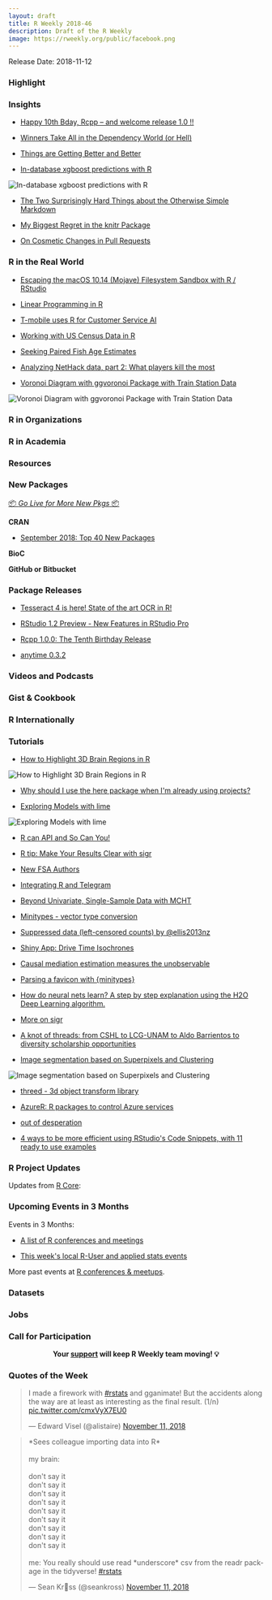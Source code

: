 ```yaml
---
layout: draft
title: R Weekly 2018-46
description: Draft of the R Weekly
image: https://rweekly.org/public/facebook.png
---
```


Release Date: 2018-11-12

###  Highlight




### Insights

+ [Happy 10th Bday, Rcpp – and welcome release 1.0 !!](http://dirk.eddelbuettel.com/blog/2018/11/05#rcpp_at_ten_welcome_one_oh)


+ [Winners Take All in the Dependency World (or Hell)](https://yihui.name/en/2018/11/dependency-winner/)

+ [Things are Getting Better and Better](https://yihui.name/en/2018/11/getting-better/)


+ [In-database xgboost predictions with R](https://rviews.rstudio.com/2018/11/07/in-database-xgboost-predictions-with-r/)

![In-database xgboost predictions with R](https://rviews.rstudio.com/post/2018-11-05-Roland-xgboost_files/xgboost_workflows.PNG)

+ [The Two Surprisingly Hard Things about the Otherwise Simple Markdown](https://yihui.name/en/2018/11/hard-markdown/)

+ [My Biggest Regret in the knitr Package](https://yihui.name/en/2018/11/biggest-regret-knitr/)

+ [On Cosmetic Changes in Pull Requests](https://yihui.name/en/2018/11/cosmetic-changes/)


### R in the Real World


+ [Escaping the macOS 10.14 (Mojave) Filesystem Sandbox with R / RStudio](https://rud.is/b/2018/11/09/escaping-the-macos-10-14-mojave-sandbox-with-r-rstudio/)

+ [Linear Programming in R ](https://meysubb.github.io/sports%20analytics/2018/11/11/Mid_Major_Stock_Exchange/)


+ [T-mobile uses R for Customer Service AI](https://blog.revolutionanalytics.com/2018/11/t-mobile-uses-r.html)


+ [Working with US Census Data in R](https://blog.revolutionanalytics.com/2018/11/working-with-us-census-data-in-r.html)


+ [Seeking Paired Fish Age Estimates](http://derekogle.com/fishR/2018-11-09-Paired-Ageing-Data)


+ [Analyzing NetHack data, part 2: What players kill the most](http://www.brodrigues.co/blog/2018-11-10-nethack_analysis_part2/)

+ [Voronoi Diagram with ggvoronoi Package with Train Station Data](https://chichacha.netlify.com/2018/11/10/voronoi-diagram-with-ggvoronoi-package-with-train-station-data/)

![Voronoi Diagram with ggvoronoi Package with Train Station Data](https://chichacha.netlify.com/post/2018-11-10-voronoi-diagram-with-ggvoronoi-package-with-train-station-data_files/figure-html/voronoi_japan-1.png)

###  R in Organizations



###  R in Academia



###  Resources



###  New Packages

<p class="added-hostname"><a href="https://rweekly.org/live" target="_blank" class="externalLink">📦 <i>Go Live for More New Pkgs</i> 📦</a></p>

**CRAN**

+ [September 2018: Top 40 New Packages](https://rviews.rstudio.com/2018/11/08/september-2018-top-40-new-packages/)


**BioC**


**GitHub or Bitbucket**


### Package Releases

+ [Tesseract 4 is here! State of the art OCR in R!](https://ropensci.org/technotes/2018/11/06/tesseract-40/)

+ [RStudio 1.2 Preview - New Features in RStudio Pro](https://blog.rstudio.com/2018/11/05/rstudio-rsp-1.2-features/)

+ [Rcpp 1.0.0: The Tenth Birthday Release](http://dirk.eddelbuettel.com/blog/2018/11/07#rcpp_1.0.0)

+ [anytime 0.3.2](http://dirk.eddelbuettel.com/blog/2018/11/06#anytime_0.3.2)


###  Videos and Podcasts



### Gist & Cookbook




### R Internationally



###  Tutorials



+ [How to Highlight 3D Brain Regions in R](https://towardsdatascience.com/how-to-highlight-3d-brain-regions-2e6c15a35574)

![How to Highlight 3D Brain Regions in R](https://cdn-images-1.medium.com/max/716/1*O_A5iw2_diaJXXehO6-PWA.png)

+ [Why should I use the here package when I'm already using projects?](https://malco.io/2018/11/05/why-should-i-use-the-here-package/)

+ [Exploring Models with lime](https://www.nielsenmark.us/2018/11/09/exploring-models-with-lime/)

![Exploring Models with lime](https://www.nielsenmark.us/post/2018-11-09-exploring-models-with-lime_files/figure-html/unnamed-chunk-1-3.png)

+ [R can API and So Can You!](https://medium.com/@heathernolis/r-can-api-c184951a24a3)

+ [R tip: Make Your Results Clear with sigr](http://www.win-vector.com/blog/2018/11/r-tip-make-your-results-clear-with-sigr/)

+ [New FSA Authors](http://derekogle.com/fishR/2018-11-04-New-FSA-Authors)


+ [Integrating R and Telegram](https://blog.datascienceheroes.com/get-notify-when-an-r-script-finishes-on-telegram/)

+ [Beyond Univariate, Single-Sample Data with MCHT](https://ntguardian.wordpress.com/2018/11/05/beyond-univariate-single-sample-data-mcht/)


+ [Minitypes - vector type conversion](https://coolbutuseless.github.io/2018/11/06/minitypes-vector-type-conversion/)

+ [Suppressed data (left-censored counts) by @ellis2013nz](http://freerangestats.info/blog/2018/11/06/suppressed-data)

+ [Shiny App: Drive Time Isochrones](https://roh.engineering/post/shiny-app-drive-time-isochrones/)


+ [Causal mediation estimation measures the unobservable](https://www.rdatagen.net/post/causal-mediation/)

+ [Parsing a favicon with {minitypes}](https://coolbutuseless.github.io/2018/11/06/parsing-a-favicon-with-minitypes/)

+ [How do neural nets learn? A step by step explanation using the H2O Deep Learning algorithm.](https://shirinsplayground.netlify.com/2018/11/neural_nets_explained/)

+ [More on sigr](http://www.win-vector.com/blog/2018/11/more-on-sigr/)


+ [A knot of threads: from CSHL to LCG-UNAM to Aldo Barrientos to diversity scholarship opportunities](https://lcolladotor.github.io/2018/11/06/a-knot-of-threads-from-cshl-to-lcg-unam-to-aldo-barrientos-to-diversity-scholarship-opportunities/)


+ [Image segmentation based on Superpixels and Clustering](https://mlampros.github.io/mlampros.github.io/2018/11/09/Image_Segmentation_Superpixels_Clustering/)

![Image segmentation based on Superpixels and Clustering](https://mlampros.github.io/images/im_masks.png)

+ [threed - 3d object transform library](https://coolbutuseless.github.io/2018/11/08/threed-3d-object-transform-library/)

+ [AzureR: R packages to control Azure services](https://blog.revolutionanalytics.com/2018/11/azurer-intro.html)


+ [out of desperation](https://xianblog.wordpress.com/2018/11/09/out-of-desperation/)


+ [4 ways to be more efficient using RStudio's Code Snippets, with 11 ready to use examples](https://jozefhajnala.gitlab.io/r/r906-rstudio-snippets/)

<!--<div class="post-more-begi
n"></div><div class="post-more-end"></div>-->

###  R Project Updates

Updates from [R Core](http://developer.r-project.org/blosxom.cgi/R-devel/NEWS):


###  Upcoming Events in 3 Months

Events in 3 Months:

+ [A list of R conferences and meetings](https://jumpingrivers.github.io/meetingsR/events.html)


+ [This week's local R-User and applied stats events](https://community.rstudio.com/c/irl)

More past events at [R conferences & meetups](https://conf.rweekly.org).

### Datasets




### Jobs




###  Call for Participation



<p class="hide-support added-hostname support-rweekly" style="text-align: center;font-weight: bold;">Your <a class="non-visited externalLink" href="https://www.patreon.com/rweekly" onclick="pas(this)">support</a> will keep R Weekly team moving! 💡</p>

###  Quotes of the Week

<blockquote class="twitter-tweet" data-lang="en"><p lang="en" dir="ltr">I made a firework with <a href="https://twitter.com/hashtag/rstats?src=hash&amp;ref_src=twsrc%5Etfw">#rstats</a> and gganimate! But the accidents along the way are at least as interesting as the final result. (1/n) <a href="https://t.co/cmxVyX7EU0">pic.twitter.com/cmxVyX7EU0</a></p>&mdash; Edward Visel (@alistaire) <a href="https://twitter.com/alistaire/status/1061661956292165633?ref_src=twsrc%5Etfw">November 11, 2018</a></blockquote>


<blockquote class="twitter-tweet" data-lang="en"><p lang="en" dir="ltr">*Sees colleague importing data into R* <br><br>my brain:<br><br>don&#39;t say it <br>don&#39;t say it<br>don&#39;t say it <br>don&#39;t say it <br>don&#39;t say it<br>don&#39;t say it <br>don&#39;t say it <br>don&#39;t say it <br>don&#39;t say it<br><br>me: You really should use read *underscore* csv from the readr package in the tidyverse! <a href="https://twitter.com/hashtag/rstats?src=hash&amp;ref_src=twsrc%5Etfw">#rstats</a></p>&mdash; Sean Kr🦃ss (@seankross) <a href="https://twitter.com/seankross/status/1061693726290931712?ref_src=twsrc%5Etfw">November 11, 2018</a></blockquote>

